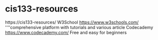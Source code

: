 # cis133-resources
https://cis133-resources/
W3School https://www.w3schools.com/ ''''comprehensive platform with tutorials and various article
Codecademy https://www.codecademy.com/ Free and easy for beginners
